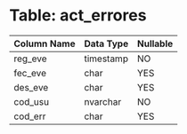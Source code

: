 # Table: act_errores

| Column Name | Data Type | Nullable |
|-------------|-----------|----------|
| reg_eve | timestamp | NO |
| fec_eve | char | YES |
| des_eve | char | YES |
| cod_usu | nvarchar | NO |
| cod_err | char | YES |

